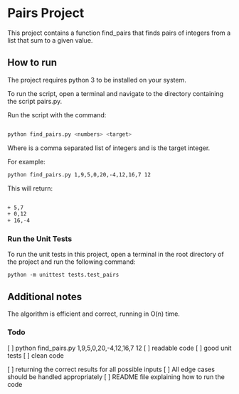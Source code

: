 # Pairs Project

This project contains a function find_pairs that finds pairs of integers from a list that sum to a given value.

## How to run

The project requires python 3 to be installed on your system.

To run the script, open a terminal and navigate to the directory containing the script pairs.py.

Run the script with the command:

```bash

python find_pairs.py <numbers> <target>
```
Where <numbers> is a comma separated list of integers and <target> is the target integer.

For example:

```bash
python find_pairs.py 1,9,5,0,20,-4,12,16,7 12
```

This will return:
```bash

+ 5,7
+ 0,12
+ 16,-4

```
### Run the Unit Tests

To run the unit tests in this project, open a terminal in the root directory of the project and run the following command:

```shell
python -m unittest tests.test_pairs

```
## Additional notes
The algorithm is efficient and correct, running in O(n) time.

### Todo

[ ] python find_pairs.py 1,9,5,0,20,-4,12,16,7 12
[ ] readable code
[ ] good unit tests
[ ] clean code

[ ] returning the correct results for all possible inputs
[ ] All edge cases should be handled appropriately
[ ] README file explaining how to run the code

